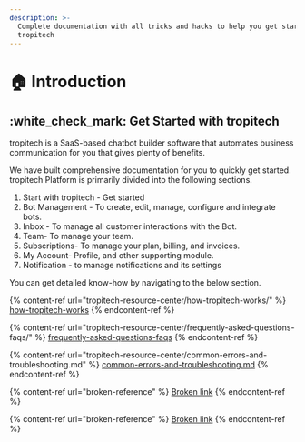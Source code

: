 ```yaml
---
description: >-
  Complete documentation with all tricks and hacks to help you get started with
  tropitech
---
```


# 🏠 Introduction

## :white\_check\_mark: Get Started with tropitech

tropitech is a SaaS-based chatbot builder software that automates business communication for you that gives plenty of benefits.

We have built comprehensive documentation for you to quickly get started. tropitech Platform is primarily divided into the following sections.

1. Start with tropitech - Get started
2. Bot Management - To create, edit, manage, configure and integrate bots.
3. Inbox - To manage all customer interactions with the Bot.
4. Team- To manage your team.
5. Subscriptions- To manage your plan, billing, and invoices.
6. My Account- Profile, and other supporting module.
7. Notification - to manage notifications and its settings

You can get detailed know-how by navigating to the below section.

{% content-ref url="tropitech-resource-center/how-tropitech-works/" %}
[how-tropitech-works](tropitech-resource-center/how-tropitech-works/)
{% endcontent-ref %}

{% content-ref url="tropitech-resource-center/frequently-asked-questions-faqs/" %}
[frequently-asked-questions-faqs](tropitech-resource-center/frequently-asked-questions-faqs/)
{% endcontent-ref %}

{% content-ref url="tropitech-resource-center/common-errors-and-troubleshooting.md" %}
[common-errors-and-troubleshooting.md](tropitech-resource-center/common-errors-and-troubleshooting.md)
{% endcontent-ref %}

{% content-ref url="broken-reference" %}
[Broken link](broken-reference)
{% endcontent-ref %}

{% content-ref url="broken-reference" %}
[Broken link](broken-reference)
{% endcontent-ref %}
